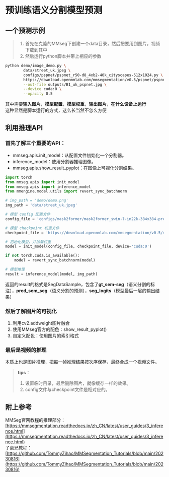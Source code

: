 # 预训练语义分割模型预测
## 一个预测示例
> 1. 首先在克隆的MMseg下创建一个data目录，然后把要用到图片，视频下载到其中
> 2. 然后运行python脚本并带上相应的参数
```sh
python demo/image_demo.py \
        data/street_uk.jpeg \
        configs/pspnet/pspnet_r50-d8_4xb2-40k_cityscapes-512x1024.py \
        https://download.openmmlab.com/mmsegmentation/v0.5/pspnet/pspnet_r50-d8_512x1024_40k_cityscapes/pspnet_r50-d8_512x1024_40k_cityscapes_20200605_003338-2966598c.pth \
        --out-file outputs/B1_uk_pspnet.jpg \
        --device cuda:0 \
        --opacity 0.5
```
其中需要**输入图片**，**模型配置**，**模型权重**，**输出图片**，**在什么设备上运行**  
这种显然是脚本运行的方式，这么长当然不怎么方便
## 利用推理API
### **首先了解三个重要的API：**
- mmseg.apis.init_model：从配置文件初始化一个分割器。
- inference_model：使用分割器推理图像。
- mmseg.apis.show_result_pyplot：在图像上可视化分割结果。
```python
import torch
from mmseg.apis import init_model
from mmseg.apis import inference_model
from mmengine.model.utils import revert_sync_batchnorm

# img_path = 'demo/demo.png'
img_path = 'data/street_uk.jpeg'

# 模型 config 配置文件
config_file = 'configs/mask2former/mask2former_swin-l-in22k-384x384-pre_8xb2-90k_cityscapes-512x1024.py'

# 模型 checkpoint 权重文件
checkpoint_file = 'https://download.openmmlab.com/mmsegmentation/v0.5/mask2former/mask2former_swin-l-in22k-384x384-pre_8xb2-90k_cityscapes-512x1024/mask2former_swin-l-in22k-384x384-pre_8xb2-90k_cityscapes-512x1024_20221202_141901-28ad20f1.pth'

# 初始化模型，并加载权重
model = init_model(config_file, checkpoint_file, device='cuda:0')

if not torch.cuda.is_available():
    model = revert_sync_batchnorm(model)

# 模型推理
result = inference_model(model, img_path)
```
返回的result的格式是SegDataSample，包含了**gt_sem-seg**（语义分割的标注），**pred_sem_seg**（语义分割的预测），**seg_logits**（模型最后一层的输出结果）

### **然后了解图片的可视化**
1. 利用cv2.addweight图片融合
2. 使用MMseg官方的配色：show_result_pyplot()
3. 自定义配色：使用图片的索引格式

### **最后是视频的推理**
本质上也是图片推理，把每一帧推理结果按次序保存，最终合成一个视频文件。
> **tips**：
> 1. 设置临时目录，最后删除图片，就像缓存一样的效果。
> 2. config文件与checkpoint文件是相对应的。

## 附上参考
MMSeg官网教程的推理部分：[https://mmsegmentation.readthedocs.io/zh_CN/latest/user_guides/3_inference.html](https://mmsegmentation.readthedocs.io/zh_CN/latest/user_guides/3_inference.html)  
子豪兄教程：[https://github.com/TommyZihao/MMSegmentation_Tutorials/blob/main/20230816](https://github.com/TommyZihao/MMSegmentation_Tutorials/blob/main/20230816)